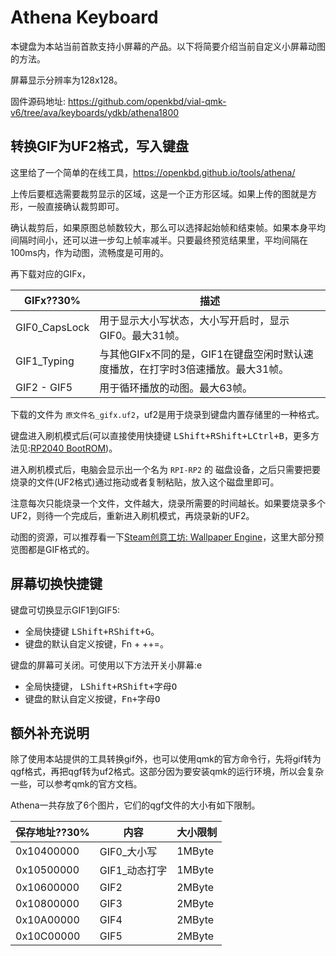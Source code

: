 # Athena Keyboard

本键盘为本站当前首款支持小屏幕的产品。以下将简要介绍当前自定义小屏幕动图的方法。

屏幕显示分辨率为128x128。

固件源码地址: https://github.com/openkbd/vial-qmk-v6/tree/ava/keyboards/ydkb/athena1800

## 转换GIF为UF2格式，写入键盘

这里给了一个简单的在线工具，https://openkbd.github.io/tools/athena/

上传后要框选需要裁剪显示的区域，这是一个正方形区域。如果上传的图就是方形，一般直接确认裁剪即可。

确认裁剪后，如果原图总帧数较大，那么可以选择起始帧和结束帧。如果本身平均间隔时间小，还可以进一步勾上帧率减半。只要最终预览结果里，平均间隔在100ms内，作为动图，流畅度是可用的。

再下载对应的GIFx，

|GIFx??30%|描述|
|---|---|
|GIF0_CapsLock|用于显示大小写状态，大小写开启时，显示GIF0。最大31帧。|
|GIF1_Typing|与其他GIFx不同的是，GIF1在键盘空闲时默认速度播放，在打字时3倍速播放。最大31帧。|
|GIF2 - GIF5|用于循环播放的动图。最大63帧。|

下载的文件为 `原文件名_gifx.uf2`，uf2是用于烧录到键盘内置存储里的一种格式。

键盘进入刷机模式后(可以直接使用快捷键 <kbd>LShift+RShift+LCtrl+B</kbd>，更多方法见:[RP2040 BootROM](/qmk/bootloader/rp2040-bootrom.md))。

进入刷机模式后，电脑会显示出一个名为 `RPI-RP2` 的 磁盘设备，之后只需要把要烧录的文件(UF2格式)通过拖动或者复制粘贴，放入这个磁盘里即可。

注意每次只能烧录一个文件，文件越大，烧录所需要的时间越长。如果要烧录多个UF2，则待一个完成后，重新进入刷机模式，再烧录新的UF2。

动图的资源，可以推荐看一下[Steam创意工坊: Wallpaper Engine](https://steamcommunity.com/workshop/browse/?appid=431960&browsesort=trend&section=readytouseitems)，这里大部分预览图都是GIF格式的。

## 屏幕切换快捷键

键盘可切换显示GIF1到GIF5:
- 全局快捷键 <kbd>LShift+RShift+G</kbd>。
- 键盘的默认自定义按键，<key>Fn</key> + <key>++=</key>。

键盘的屏幕可关闭。可使用以下方法开关小屏幕:e
- 全局快捷键， <kbd>LShift+RShift+字母O</kbd>
- 键盘的默认自定义按键，<kbd>Fn+字母O</kbd>


## 额外补充说明

除了使用本站提供的工具转换gif外，也可以使用qmk的官方命令行，先将gif转为qgf格式，再把qgf转为uf2格式。这部分因为要安装qmk的运行环境，所以会复杂一些，可以参考qmk的官方文档。

Athena一共存放了6个图片，它们的qgf文件的大小有如下限制。

|保存地址??30%|内容|大小限制|
|---|---|---|
|0x10400000|GIF0_大小写|1MByte|
|0x10500000|GIF1_动态打字|1MByte|
|0x10600000|GIF2|2MByte|
|0x10800000|GIF3|2MByte|
|0x10A00000|GIF4|2MByte|
|0x10C00000|GIF5|2MByte|

